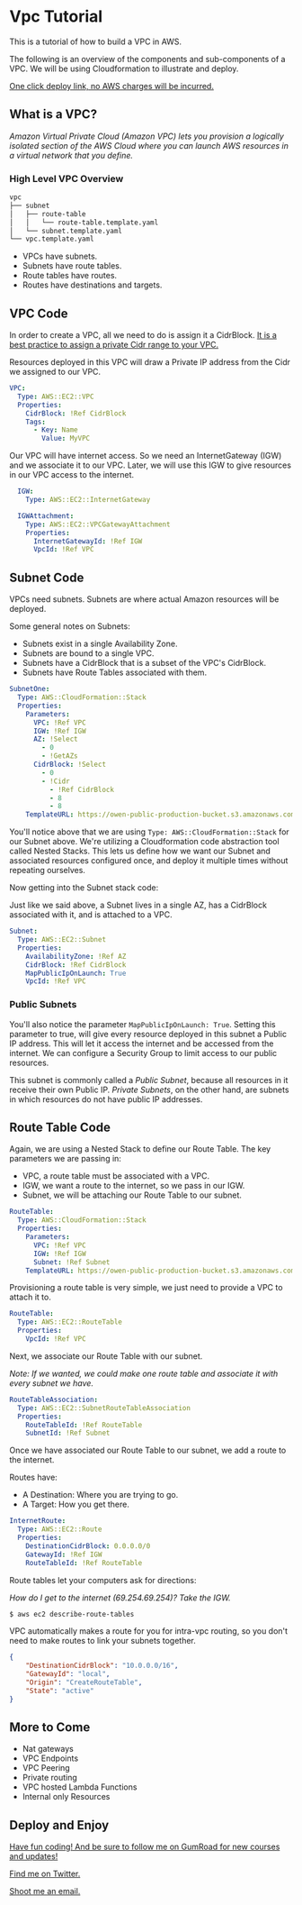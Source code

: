 # Vpc Tutorial

This is a tutorial of how to build a VPC in AWS.

The following is an overview of the components and sub-components of a VPC. We will be using Cloudformation to illustrate and deploy.

[One click deploy link, no AWS charges will be incurred.](https://us-east-1.console.aws.amazon.com/cloudformation/home?region=us-east-1#/stacks/quickcreate?templateURL=https://owen-public-production-bucket.s3.amazonaws.com/vpc-demo/vpc/vpc.template.yaml)


## What is a VPC?

_Amazon Virtual Private Cloud (Amazon VPC) lets you provision a logically isolated section of the AWS Cloud where you can launch AWS resources in a virtual network that you define._

### High Level VPC Overview

```bash
vpc
├── subnet
│   ├── route-table
│   │   └── route-table.template.yaml
│   └── subnet.template.yaml
└── vpc.template.yaml
```

  - VPCs have subnets.
  - Subnets have route tables.
  - Route tables have routes.
  - Routes have destinations and targets.

## VPC Code

In order to create a VPC, all we need to do is assign it a CidrBlock. [It is a best practice to assign a private Cidr range to your VPC.](https://en.wikipedia.org/wiki/Private_network#Private_IPv4_addresses)

Resources deployed in this VPC will draw a Private IP address from the Cidr we assigned to our VPC.

```yaml
VPC:
  Type: AWS::EC2::VPC
  Properties:
    CidrBlock: !Ref CidrBlock
    Tags:
      - Key: Name
        Value: MyVPC
```

Our VPC will have internet access. So we need an InternetGateway (IGW) and we associate it to our VPC. Later, we will use this IGW to give resources in our VPC access to the internet.

```yaml
  IGW:
    Type: AWS::EC2::InternetGateway

  IGWAttachment:
    Type: AWS::EC2::VPCGatewayAttachment
    Properties:
      InternetGatewayId: !Ref IGW
      VpcId: !Ref VPC
```

## Subnet Code

VPCs need subnets. Subnets are where actual Amazon resources will be deployed.

Some general notes on Subnets:
  - Subnets exist in a single Availability Zone.
  - Subnets are bound to a single VPC.
  - Subnets have a CidrBlock that is a subset of the VPC's CidrBlock.
  - Subnets have Route Tables associated with them.

```yaml
SubnetOne:
  Type: AWS::CloudFormation::Stack
  Properties:
    Parameters:
      VPC: !Ref VPC
      IGW: !Ref IGW
      AZ: !Select
        - 0
        - !GetAZs
      CidrBlock: !Select
        - 0
        - !Cidr
          - !Ref CidrBlock
          - 8
          - 8
    TemplateURL: https://owen-public-production-bucket.s3.amazonaws.com/vpc-demo/vpc/subnet/subnet.template.yaml
```

You'll notice above that we are using `Type: AWS::CloudFormation::Stack` for our Subnet above. We're utilizing a Cloudformation code abstraction tool called Nested Stacks. This lets us define how we want our Subnet and associated resources configured once, and deploy it multiple times without repeating ourselves.

Now getting into the Subnet stack code:

Just like we said above, a Subnet lives in a single AZ, has a CidrBlock associated with it, and is attached to a VPC.

```yaml
Subnet:
  Type: AWS::EC2::Subnet
  Properties:
    AvailabilityZone: !Ref AZ
    CidrBlock: !Ref CidrBlock
    MapPublicIpOnLaunch: True
    VpcId: !Ref VPC
```

### Public Subnets

You'll also notice the parameter `MapPublicIpOnLaunch: True`. Setting this parameter to true, will give every resource deployed in this subnet a Public IP address. This will let it access the internet and be accessed from the internet. We can configure a Security Group to limit access to our public resources.

This subnet is commonly called a _Public Subnet_, because all resources in it receive their own Public IP. _Private Subnets_, on the other hand, are subnets in which resources do not have public IP addresses.

## Route Table Code

Again, we are using a Nested Stack to define our Route Table. The key parameters we are passing in:
  - VPC, a route table must be associated with a VPC.
  - IGW, we want a route to the internet, so we pass in our IGW.
  - Subnet, we will be attaching our Route Table to our subnet.

```yaml
RouteTable:
  Type: AWS::CloudFormation::Stack
  Properties:
    Parameters:
      VPC: !Ref VPC
      IGW: !Ref IGW
      Subnet: !Ref Subnet
    TemplateURL: https://owen-public-production-bucket.s3.amazonaws.com/vpc-demo/vpc/subnet/route-table/route-table.template.yaml
```

Provisioning a route table is very simple, we just need to provide a VPC to attach it to.

```yaml
RouteTable:
  Type: AWS::EC2::RouteTable
  Properties:
    VpcId: !Ref VPC
```

Next, we associate our Route Table with our subnet.

_Note: If we wanted, we could make one route table and associate it with every subnet we have._

```yaml
RouteTableAssociation:
  Type: AWS::EC2::SubnetRouteTableAssociation
  Properties:
    RouteTableId: !Ref RouteTable
    SubnetId: !Ref Subnet
```

Once we have associated our Route Table to our subnet, we add a route to the internet.

Routes have:
  - A Destination: Where you are trying to go.
  - A Target: How you get there.

```yaml
InternetRoute:
  Type: AWS::EC2::Route
  Properties:
    DestinationCidrBlock: 0.0.0.0/0
    GatewayId: !Ref IGW
    RouteTableId: !Ref RouteTable
```

Route tables let your computers ask for directions:

_How do I get to the internet (69.254.69.254)?_
_Take the IGW._

```bash
$ aws ec2 describe-route-tables
```

VPC automatically makes a route for you for intra-vpc routing, so you don't need to make routes to link your subnets together.

```json
{
    "DestinationCidrBlock": "10.0.0.0/16",
    "GatewayId": "local",
    "Origin": "CreateRouteTable",
    "State": "active"
}
```

## More to Come

  - Nat gateways
  - VPC Endpoints
  - VPC Peering
  - Private routing
  - VPC hosted Lambda Functions
  - Internal only Resources

## Deploy and Enjoy

[Have fun coding! And be sure to follow me on GumRoad for new courses and updates!](https://store.owen.dev)

[Find me on Twitter.](https://twitter.com/AWSOwen)

[Shoot me an email.](mailto:owen@owen.dev)
